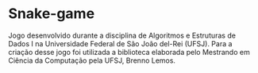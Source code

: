 # Snake-game

Jogo desenvolvido durante a disciplina de Algoritmos e Estruturas de Dados I
na Universidade Federal de São João del-Rei (UFSJ). Para a criação desse jogo foi utilizada
a biblioteca elaborada pelo Mestrando em Ciência da Computação pela UFSJ, Brenno
Lemos.






